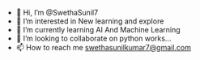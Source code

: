 - 👋 Hi, I’m @SwethaSunil7
- 👀 I’m interested in New learning and explore 
- 🌱 I’m currently learning AI And Machine Learning
- 💞️ I’m looking to collaborate on python works...
- 📫 How to reach me   swethasunilkumar7@gmail.com 

<!---
SwethaSunil7/SwethaSunil7 is a ✨ special ✨ repository because its `README.md` (this file) appears on your GitHub profile.
You can click the Preview link to take a look at your changes.
--->
